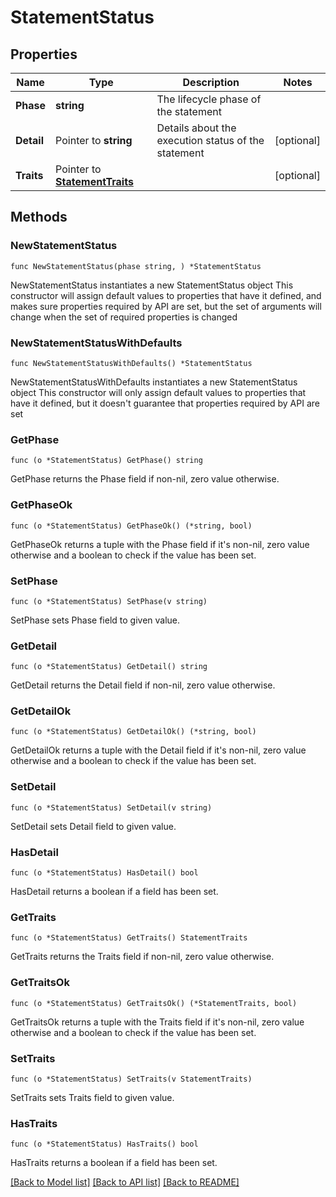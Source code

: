 # StatementStatus

## Properties

Name | Type | Description | Notes
------------ | ------------- | ------------- | -------------
**Phase** | **string** | The lifecycle phase of the statement | 
**Detail** | Pointer to **string** | Details about the execution status of the statement | [optional] 
**Traits** | Pointer to [**StatementTraits**](StatementTraits.md) |  | [optional] 

## Methods

### NewStatementStatus

`func NewStatementStatus(phase string, ) *StatementStatus`

NewStatementStatus instantiates a new StatementStatus object
This constructor will assign default values to properties that have it defined,
and makes sure properties required by API are set, but the set of arguments
will change when the set of required properties is changed

### NewStatementStatusWithDefaults

`func NewStatementStatusWithDefaults() *StatementStatus`

NewStatementStatusWithDefaults instantiates a new StatementStatus object
This constructor will only assign default values to properties that have it defined,
but it doesn't guarantee that properties required by API are set

### GetPhase

`func (o *StatementStatus) GetPhase() string`

GetPhase returns the Phase field if non-nil, zero value otherwise.

### GetPhaseOk

`func (o *StatementStatus) GetPhaseOk() (*string, bool)`

GetPhaseOk returns a tuple with the Phase field if it's non-nil, zero value otherwise
and a boolean to check if the value has been set.

### SetPhase

`func (o *StatementStatus) SetPhase(v string)`

SetPhase sets Phase field to given value.


### GetDetail

`func (o *StatementStatus) GetDetail() string`

GetDetail returns the Detail field if non-nil, zero value otherwise.

### GetDetailOk

`func (o *StatementStatus) GetDetailOk() (*string, bool)`

GetDetailOk returns a tuple with the Detail field if it's non-nil, zero value otherwise
and a boolean to check if the value has been set.

### SetDetail

`func (o *StatementStatus) SetDetail(v string)`

SetDetail sets Detail field to given value.

### HasDetail

`func (o *StatementStatus) HasDetail() bool`

HasDetail returns a boolean if a field has been set.

### GetTraits

`func (o *StatementStatus) GetTraits() StatementTraits`

GetTraits returns the Traits field if non-nil, zero value otherwise.

### GetTraitsOk

`func (o *StatementStatus) GetTraitsOk() (*StatementTraits, bool)`

GetTraitsOk returns a tuple with the Traits field if it's non-nil, zero value otherwise
and a boolean to check if the value has been set.

### SetTraits

`func (o *StatementStatus) SetTraits(v StatementTraits)`

SetTraits sets Traits field to given value.

### HasTraits

`func (o *StatementStatus) HasTraits() bool`

HasTraits returns a boolean if a field has been set.


[[Back to Model list]](../README.md#documentation-for-models) [[Back to API list]](../README.md#documentation-for-api-endpoints) [[Back to README]](../README.md)


